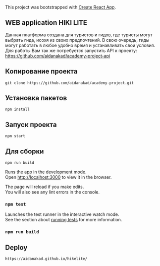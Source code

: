 This project was bootstrapped with [Create React App](https://github.com/facebook/create-react-app).

## WEB application HIKI LITE
Данная платформа создана для туристов и гидов, где туристы могут выбрать гида, исохя из своих предпочтений. В свою очередь, гиды могут работать в любое удобно время и устанавливать свои условия.
Для работы Вам так же потребуется запустить API к проекту: https://github.com/aidanakad/academy-project-api
## Копирование проекта
 
 `git clone https://github.com/aidanakad/academy-project.git`

## Установка пакетов

 `npm install`
 
## Запуск проекта

`npm start`

## Для сборки

`npm run build `

Runs the app in the development mode.<br />
Open [http://localhost:3000](http://localhost:3000) to view it in the browser.

The page will reload if you make edits.<br />
You will also see any lint errors in the console.

### `npm test`

Launches the test runner in the interactive watch mode.<br />
See the section about [running tests](https://facebook.github.io/create-react-app/docs/running-tests) for more information.

### `npm run build`

## Deploy 
`https://aidanakad.github.io/hikelite/`

